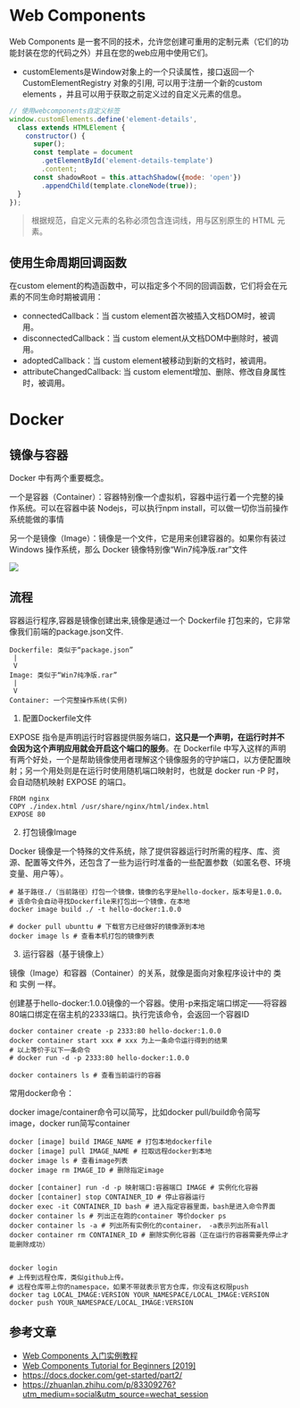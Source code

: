 # Web Components

Web Components 是一套不同的技术，允许您创建可重用的定制元素（它们的功能封装在您的代码之外）并且在您的web应用中使用它们。

* customElements是Window对象上的一个只读属性，接口返回一个CustomElementRegistry 对象的引用, 可以用于注册一个新的custom elements ，并且可以用于获取之前定义过的自定义元素的信息。

``` js
// 使用webcomponents自定义标签
window.customElements.define('element-details',
  class extends HTMLElement {
    constructor() {
      super();
      const template = document
        .getElementById('element-details-template')
        .content;
      const shadowRoot = this.attachShadow({mode: 'open'})
        .appendChild(template.cloneNode(true));
  }
});
```

> 根据规范，自定义元素的名称必须包含连词线，用与区别原生的 HTML 元素。

## 使用生命周期回调函数

在custom element的构造函数中，可以指定多个不同的回调函数，它们将会在元素的不同生命时期被调用：

* connectedCallback：当 custom element首次被插入文档DOM时，被调用。
* disconnectedCallback：当 custom element从文档DOM中删除时，被调用。
* adoptedCallback：当 custom element被移动到新的文档时，被调用。
* attributeChangedCallback: 当 custom element增加、删除、修改自身属性时，被调用。

# Docker

## 镜像与容器

Docker 中有两个重要概念。

一个是容器（Container）：容器特别像一个虚拟机，容器中运行着一个完整的操作系统。可以在容器中装 Nodejs，可以执行npm install，可以做一切你当前操作系统能做的事情

另一个是镜像（Image）：镜像是一个文件，它是用来创建容器的。如果你有装过 Windows 操作系统，那么 Docker 镜像特别像“Win7纯净版.rar”文件

![](https://img-blog.csdnimg.cn/20181108181808777.png?x-oss-process=image/watermark,type_ZmFuZ3poZW5naGVpdGk,shadow_10,text_aHR0cHM6Ly9ibG9nLmNzZG4ubmV0L0NsZXZlckNvZGU=,size_16,color_FFFFFF,t_70)

## 流程

容器运行程序,容器是镜像创建出来,镜像是通过一个 Dockerfile 打包来的，它非常像我们前端的package.json文件.

```
Dockerfile: 类似于“package.json”
 |
 V
Image: 类似于“Win7纯净版.rar”
 |
 V
Container: 一个完整操作系统(实例)
```

1. 配置Dockerfile文件

EXPOSE 指令是声明运行时容器提供服务端口，**这只是一个声明，在运行时并不会因为这个声明应用就会开启这个端口的服务**。在 Dockerfile 中写入这样的声明有两个好处，一个是帮助镜像使用者理解这个镜像服务的守护端口，以方便配置映射；另一个用处则是在运行时使用随机端口映射时，也就是 docker run -P 时，会自动随机映射 EXPOSE 的端口。

``` docker
FROM nginx
COPY ./index.html /usr/share/nginx/html/index.html
EXPOSE 80
```

2. 打包镜像Image

Docker 镜像是一个特殊的文件系统，除了提供容器运行时所需的程序、库、资源、配置等文件外，还包含了一些为运行时准备的一些配置参数（如匿名卷、环境变量、用户等）。

``` docker
# 基于路径./（当前路径）打包一个镜像，镜像的名字是hello-docker，版本号是1.0.0。
# 该命令会自动寻找Dockerfile来打包出一个镜像，在本地
docker image build ./ -t hello-docker:1.0.0

# docker pull ubunttu # 下载官方已经做好的镜像源到本地
docker image ls # 查看本机打包的镜像列表
```

3. 运行容器（基于镜像上）

镜像（Image）和容器（Container）的关系，就像是面向对象程序设计中的 类 和 实例 一样。

创建基于hello-docker:1.0.0镜像的一个容器。使用-p来指定端口绑定——将容器80端口绑定在宿主机的2333端口。执行完该命令，会返回一个容器ID

``` docker
docker container create -p 2333:80 hello-docker:1.0.0
docker container start xxx # xxx 为上一条命令运行得到的结果
# 以上等价于以下一条命令
# docker run -d -p 2333:80 hello-docker:1.0.0

docker containers ls # 查看当前运行的容器
```

常用docker命令：

docker image/container命令可以简写，比如docker pull/build命令简写image，docker run简写container

``` docker
docker [image] build IMAGE_NAME # 打包本地dockerfile
docker [image] pull IMAGE_NAME # 拉取远程docker到本地
docker image ls # 查看image列表
docker image rm IMAGE_ID # 删除指定image

docker [container] run -d -p 映射端口:容器端口 IMAGE # 实例化化容器
docker [container] stop CONTAINER_ID # 停止容器运行
docker exec -it CONTAINER_ID bash # 进入指定容器里面，bash是进入命令界面
docker container ls # 列出正在跑的container 等价docker ps
docker container ls -a # 列出所有实例化的container， -a表示列出所有all
docker container rm CONTAINER_ID # 删除实例化容器（正在运行的容器需要先停止才能删除成功）


docker login
# 上传到远程仓库，类似github上传。
# 远程仓库带上你的namespace，如果不带就表示官方仓库，你没有这权限push
docker tag LOCAL_IMAGE:VERSION YOUR_NAMESPACE/LOCAL_IMAGE:VERSION
docker push YOUR_NAMESPACE/LOCAL_IMAGE:VERSION
```

## 参考文章

* [Web Components 入门实例教程](http://www.ruanyifeng.com/blog/2019/08/web_components.html)
* [Web Components Tutorial for Beginners [2019]](https://www.robinwieruch.de/web-components-tutorial)
* https://docs.docker.com/get-started/part2/
* https://zhuanlan.zhihu.com/p/83309276?utm_medium=social&utm_source=wechat_session